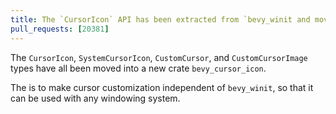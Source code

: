 ```yaml
---
title: The `CursorIcon` API has been extracted from `bevy_winit and moved into a new crate `bevy_cursor_icon`
pull_requests: [20381]
---
```


The `CursorIcon`, `SystemCursorIcon`, `CustomCursor`, and `CustomCursorImage` types have all been moved into a new crate `bevy_cursor_icon`.

The is to make cursor customization independent of `bevy_winit`, so that it can be used with any windowing system.

